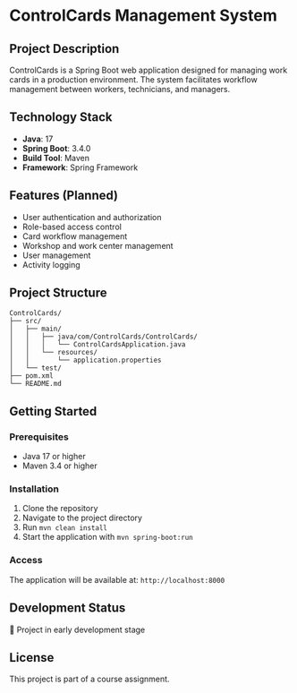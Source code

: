 # ControlCards Management System

## Project Description

ControlCards is a Spring Boot web application designed for managing work cards in a production environment. The system facilitates workflow management between workers, technicians, and managers.

## Technology Stack

- **Java**: 17
- **Spring Boot**: 3.4.0 
- **Build Tool**: Maven
- **Framework**: Spring Framework

## Features (Planned)

- User authentication and authorization
- Role-based access control
- Card workflow management
- Workshop and work center management
- User management
- Activity logging

## Project Structure

```
ControlCards/
├── src/
│   ├── main/
│   │   ├── java/com/ControlCards/ControlCards/
│   │   │   └── ControlCardsApplication.java
│   │   └── resources/
│   │       └── application.properties
│   └── test/
├── pom.xml
└── README.md
```

## Getting Started

### Prerequisites

- Java 17 or higher
- Maven 3.4 or higher

### Installation

1. Clone the repository
2. Navigate to the project directory
3. Run `mvn clean install`
4. Start the application with `mvn spring-boot:run`

### Access

The application will be available at: `http://localhost:8000`

## Development Status

🚧 Project in early development stage

## License

This project is part of a course assignment.

